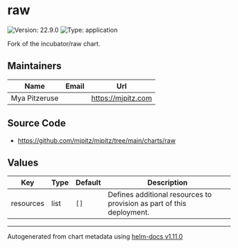 # raw

![Version: 22.9.0](https://img.shields.io/badge/Version-22.9.0-informational?style=flat-square) ![Type: application](https://img.shields.io/badge/Type-application-informational?style=flat-square)

Fork of the incubator/raw chart.

## Maintainers

| Name          | Email | Url                  |
| ------------- | ----- | -------------------- |
| Mya Pitzeruse |       | <https://mjpitz.com> |

## Source Code

- <https://github.com/mjpitz/mjpitz/tree/main/charts/raw>

## Values

| Key       | Type | Default | Description                                                           |
| --------- | ---- | ------- | --------------------------------------------------------------------- |
| resources | list | `[]`    | Defines additional resources to provision as part of this deployment. |

---

Autogenerated from chart metadata using [helm-docs v1.11.0](https://github.com/norwoodj/helm-docs/releases/v1.11.0)
